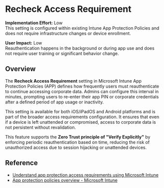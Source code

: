 # Recheck Access Requirement

**Implementation Effort:** Low  
This setting is configured within existing Intune App Protection Policies and does not require infrastructure changes or device enrollment.

**User Impact:** Low  
Reauthentication happens in the background or during app use and does not require user training or significant behavior change.

## Overview

The **Recheck Access Requirement** setting in Microsoft Intune App Protection Policies (APP) defines how frequently users must reauthenticate to continue accessing corporate data. Admins can configure this interval in minutes, prompting users to re-enter their app PIN or corporate credentials after a defined period of app usage or inactivity.

This setting is available for both iOS/iPadOS and Android platforms and is part of the broader access requirements configuration. It ensures that even if a device is left unattended or compromised, access to corporate data is not persistent without revalidation.

This feature supports the **Zero Trust principle of "Verify Explicitly"** by enforcing periodic reauthentication based on time, reducing the risk of unauthorized access due to session hijacking or unattended devices.

## Reference

- [Understand app protection access requirements using Microsoft Intune](https://learn.microsoft.com/en-us/microsoft-365/solutions/apps-protect-access-requirements?view=o365-worldwide)
- [App protection policies overview - Microsoft Intune](https://learn.microsoft.com/en-us/intune/intune-service/apps/app-protection-policy)
